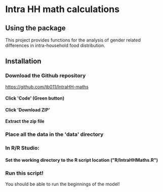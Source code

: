 # Intra HH math calculations

## Using the package

This project provides functions for the analysis of gender related differences in intra-household food distribution.  

## Installation

### Download the Github repository 
https://github.com/tb011/IntraHH-maths

#### Click 'Code' (Green button) 
#### Click 'Download ZIP'
#### Extract the zip file

### Place all the data in the 'data' directory

### In R/R Studio:

#### Set the working directory to the R script location ("R/IntraHHMaths.R")

### Run this script! 

You should be able to run the beginnings of the model!
